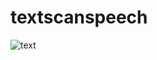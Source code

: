 # textscanspeech

![text](https://postfiles.pstatic.net/MjAyMzEyMDdfMjE1/MDAxNzAxOTI4NTU1OTM3.12OXmrU4K30sEF1nT4OdfuKJuGM9jDvxS4Yft5qY0EYg.FUlORUDljcG4FvG2KslIWEXJTNCgY4SjbfyyyCplOOAg.PNG.umm0714/%EC%A0%9C%EB%AA%A9%EC%9D%84-%EC%9E%85%EB%A0%A5%ED%95%B4%EC%A3%BC%EC%84%B8%EC%9A%94_-001_(3).png?type=w966)

